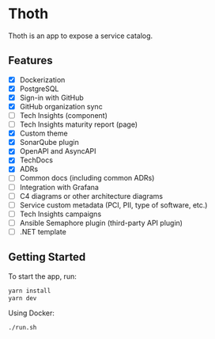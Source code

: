 # Thoth

Thoth is an app to expose a service catalog.

## Features

- [x] Dockerization
- [x] PostgreSQL
- [x] Sign-in with GitHub
- [x] GitHub organization sync
- [ ] Tech Insights (component)
- [ ] Tech Insights maturity report (page)
- [x] Custom theme
- [x] SonarQube plugin
- [x] OpenAPI and AsyncAPI
- [x] TechDocs
- [x] ADRs
- [ ] Common docs (including common ADRs)
- [ ] Integration with Grafana
- [ ] C4 diagrams or other architecture diagrams
- [ ] Service custom metadata (PCI, PII, type of software, etc.)
- [ ] Tech Insights campaigns
- [ ] Ansible Semaphore plugin (third-party API plugin)
- [ ] .NET template

## Getting Started

To start the app, run:

```sh
yarn install
yarn dev
```

Using Docker:

```bash
./run.sh
```
